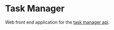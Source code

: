 # Task Manager 

Web front end application for the [task manager api](https://github.com/NTurbo1/task-manager).
